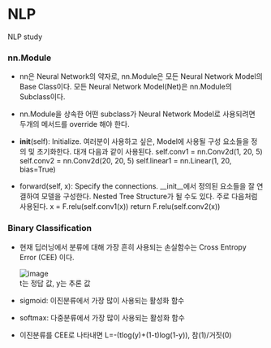 # NLP
NLP study

### nn.Module
- nn은 Neural Network의 약자로, nn.Module은 모든 Neural Network Model의 Base Class이다. 모든 Neural Network Model(Net)은 nn.Module의 Subclass이다.
- nn.Module을 상속한 어떤 subclass가 Neural Network Model로 사용되려면 두개의 메서드를 override 해야 한다.

- __init__(self): Initialize. 여러분이 사용하고 싶은, Model에 사용될 구성 요소들을 정의 및 초기화한다. 대개 다음과 같이 사용된다.
self.conv1 = nn.Conv2d(1, 20, 5)
self.conv2 = nn.Conv2d(20, 20, 5)
self.linear1 = nn.Linear(1, 20, bias=True)

- forward(self, x): Specify the connections. __init__에서 정의된 요소들을 잘 연결하여 모델을 구성한다. Nested Tree Structure가 될 수도 있다. 주로 다음처럼 사용된다.
x = F.relu(self.conv1(x))
return F.relu(self.conv2(x))

### Binary Classification
- 현재 딥러닝에서 분류에 대해 가장 흔히 사용되는 손실함수는 Cross Entropy Error (CEE) 이다.  

  ![image](https://user-images.githubusercontent.com/68810660/104878350-1c09ab80-599f-11eb-9bc5-fa6e96dd5f88.png)  
  t는 정답 값, y는 추론 값

- sigmoid: 이진분류에서 가장 많이 사용되는 활성화 함수
- softmax: 다중분류에서 가장 많이 사용되는 활성화 함수

- 이진분류를 CEE로 나타내면 L=-(tlog(y)+(1-t)log(1-y)), 참(1)/거짓(0)
